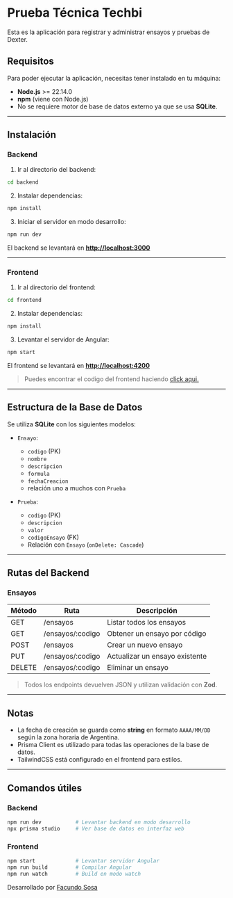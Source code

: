 # Prueba Técnica Techbi

Esta es la aplicación para registrar y administrar ensayos y pruebas de Dexter.

## Requisitos

Para poder ejecutar la aplicación, necesitas tener instalado en tu máquina:

- **Node.js** >= 22.14.0
- **npm** (viene con Node.js)
- No se requiere motor de base de datos externo ya que se usa **SQLite**.

---

## Instalación

### Backend

1. Ir al directorio del backend:

```bash
cd backend
```

2. Instalar dependencias:

```bash
npm install
```

3. Iniciar el servidor en modo desarrollo:

```bash
npm run dev
```

El backend se levantará en **[http://localhost:3000](http://localhost:3000)**

---

### Frontend

1. Ir al directorio del frontend:

```bash
cd frontend
```

2. Instalar dependencias:

```bash
npm install
```

3. Levantar el servidor de Angular:

```bash
npm start
```

El frontend se levantará en **[http://localhost:4200](http://localhost:4200)**

> Puedes encontrar el codigo del frontend haciendo [click aqui.](https://github.com/facuso162/prueba-tecnica-techbi-frontend)

---

## Estructura de la Base de Datos

Se utiliza **SQLite** con los siguientes modelos:

- `Ensayo`:

  - `codigo` (PK)
  - `nombre`
  - `descripcion`
  - `formula`
  - `fechaCreacion`
  - relación uno a muchos con `Prueba`

- `Prueba`:

  - `codigo` (PK)
  - `descripcion`
  - `valor`
  - `codigoEnsayo` (FK)
  - Relación con `Ensayo` (`onDelete: Cascade`)

---

## Rutas del Backend

### Ensayos

| Método | Ruta              | Descripción                    |
| ------ | ----------------- | ------------------------------ |
| GET    | /ensayos          | Listar todos los ensayos       |
| GET    | /ensayos/\:codigo | Obtener un ensayo por código   |
| POST   | /ensayos          | Crear un nuevo ensayo          |
| PUT    | /ensayos/\:codigo | Actualizar un ensayo existente |
| DELETE | /ensayos/\:codigo | Eliminar un ensayo             |

> Todos los endpoints devuelven JSON y utilizan validación con **Zod**.

---

## Notas

- La fecha de creación se guarda como **string** en formato `AAAA/MM/DD` según la zona horaria de Argentina.
- Prisma Client es utilizado para todas las operaciones de la base de datos.
- TailwindCSS está configurado en el frontend para estilos.

---

## Comandos útiles

### Backend

```bash
npm run dev           # Levantar backend en modo desarrollo
npx prisma studio     # Ver base de datos en interfaz web
```

### Frontend

```bash
npm start             # Levantar servidor Angular
npm run build         # Compilar Angular
npm run watch         # Build en modo watch
```

Desarrollado por [Facundo Sosa](https://www.linkedin.com/in/facuso/)
